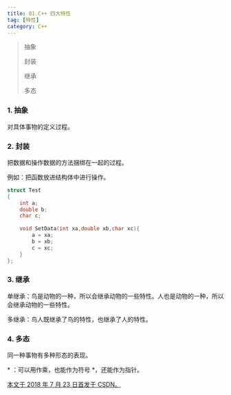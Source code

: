 ```yaml
---
title: 01.C++ 四大特性
tag: [特性]
category: C++
---
```


>抽象
>
>封装
>
>继承
>
>多态

<!--more-->

### 1. 抽象

对具体事物的定义过程。

### 2. 封装

把数据和操作数据的方法捆绑在一起的过程。

例如：把函数放进结构体中进行操作。

```C++
struct Test
{
    int a;
    double b;
    char c;
 
    void SetData(int xa,double xb,char xc){
        a = xa;
        b = xb;
        c = xc;
    }
};
```

### 3. 继承

单继承：鸟是动物的一种，所以会继承动物的一些特性。人也是动物的一种，所以会继承动物的一些特性。

多继承：鸟人既继承了鸟的特性，也继承了人的特性。

### 4. 多态

同一种事物有多种形态的表现。

\* ：可以用作乘，也能作为符号 *，还能作为指针。



<u>本文于 2018 年 7 月 23 日首发于 [CSDN](https://blog.csdn.net/wonz5130/article/details/81163191)。</u>	